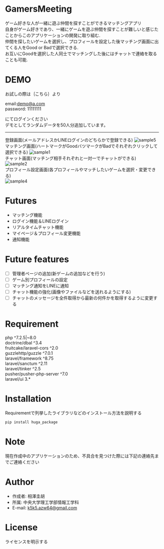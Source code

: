 # GamersMeeting
 
ゲーム好きな人が一緒に遊ぶ仲間を探すことができるマッチングアプリ  
自身がゲーム好きであり、一緒にゲームを遊ぶ仲間を探すことが難しいと感じたことからこのアプリケーションの開発に取り組む.   
仲間を探したいゲームを選択し、プロフィールを設定した後マッチング画面に出てくる人をGood or Badで選択できる.  
お互いにGoodを選択した人同士でマッチングした後にはチャットで連絡を取ることも可能.  
  
# DEMO
お試しの際は｛こちら｝より   
   
email:demo@a.com   
password: 11111111     
   
にてログインください   
デモとしてランダムデータを50人分追加しています。
___
   登録画面(メールアドレスかLINEログインのどちらかで登録できる) 
![sample5](https://user-images.githubusercontent.com/105817239/193942001-0429a632-3108-40e3-beab-3f559c0a1a9d.png)   
   マッチング画面(ハートマークがGoodバツマークがBadでそれぞれクリックして選択できる) 
![sample1](https://user-images.githubusercontent.com/105817239/193941988-22fe12a4-0ad4-4b53-a45c-67c135dd4839.png)   
   チャット画面(マッチング相手それぞれと一対一でチャットができる)
![sample2](https://user-images.githubusercontent.com/105817239/193941992-bc95440b-d98e-4c92-9ba7-d3b6717dff78.png)   
   プロフィール設定画面(各プロフィールやマッチしたいゲームを選択・変更できる)   
![sample4](https://user-images.githubusercontent.com/105817239/193941994-44859e61-bb90-4ebb-9f18-d27dfa3f7fef.png)   
 
# Futures
- マッチング機能
- ログイン機能＆LINEログイン
- リアルタイムチャット機能
- マイページ＆プロフィール変更機能
- 通知機能
 
# Future features
- [ ] 管理者ページの追加(新ゲームの追加などを行う)
- [ ] ゲーム別プロフィールの設定
- [ ] マッチング通知をLINEに通知
- [ ] チャット機能の強化(画像やファイルなどを送れるようにする)
- [ ] チャットのメッセージを全件取得から最新の何件かを取得するように変更する
 
# Requirement
 
php ^7.2.5|~8.0   
doctrine/dbal ^3.4   
fruitcake/laravel-cors ^2.0   
guzzlehttp/guzzle ^7.0.1   
laravel/framework ^8.75   
laravel/sanctum ^2.11   
laravel/tinker ^2.5   
pusher/pusher-php-server ^7.0   
laravel/ui 3.*   
 
# Installation
 
Requirementで列挙したライブラリなどのインストール方法を説明する
 
```bash
pip install huga_package
```
 
# Note
 現在作成中のアプリケーションのため、不具合を見つけた際には下記の連絡先までご連絡ください
 
# Author
 
* 作成者: 相澤圭胡
* 所属: 中央大学理工学部情報工学科
* E-mail: k5k5.azw64@gmail.com
 
# License
ライセンスを明示する
 
